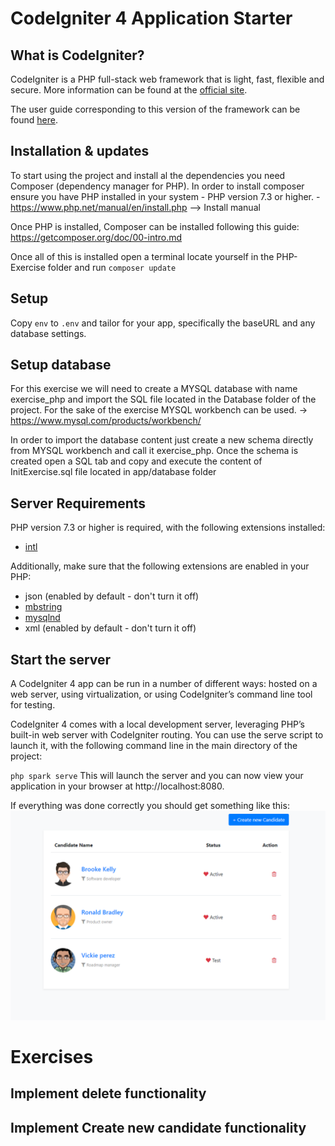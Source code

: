 # CodeIgniter 4 Application Starter

## What is CodeIgniter?

CodeIgniter is a PHP full-stack web framework that is light, fast, flexible and secure.
More information can be found at the [official site](http://codeigniter.com).

The user guide corresponding to this version of the framework can be found
[here](https://codeigniter4.github.io/userguide/).

## Installation & updates

To start using the project and install al the dependencies you need Composer (dependency manager for PHP).
In order to install composer ensure you have PHP installed in your system - PHP version 7.3 or higher.
    - https://www.php.net/manual/en/install.php  --> Install manual

Once PHP is installed, Composer can be installed following this guide: https://getcomposer.org/doc/00-intro.md 

Once all of this is installed open a terminal locate yourself in the PHP-Exercise folder and run `composer update`


## Setup

Copy `env` to `.env` and tailor for your app, specifically the baseURL
and any database settings.

## Setup database

For this exercise we will need to create a MYSQL database with name  exercise_php and import the SQL file located in the Database folder of the project.
For the sake of the exercise MYSQL workbench can be used. -> https://www.mysql.com/products/workbench/

In order to import the database content just create a new schema directly from MYSQL workbench and call it exercise_php. 
Once the schema is created open a SQL tab and copy and execute the content of InitExercise.sql file located in app/database folder



## Server Requirements

PHP version 7.3 or higher is required, with the following extensions installed:

- [intl](http://php.net/manual/en/intl.requirements.php)

Additionally, make sure that the following extensions are enabled in your PHP:

- json (enabled by default - don't turn it off)
- [mbstring](http://php.net/manual/en/mbstring.installation.php)
- [mysqlnd](http://php.net/manual/en/mysqlnd.install.php)
- xml (enabled by default - don't turn it off)


## Start the server

A CodeIgniter 4 app can be run in a number of different ways: hosted on a web server, using virtualization, or using CodeIgniter’s command line tool for testing.

CodeIgniter 4 comes with a local development server, leveraging PHP’s built-in web server with CodeIgniter routing. You can use the serve script to launch it, with the following command line in the main directory of the project:

`php spark serve`
This will launch the server and you can now view your application in your browser at http://localhost:8080.

If everything was done correctly you should get something like this:
![alt text](https://github.com/amarquezj/PHP-exercise/blob/master/picturesForMD/CandidatesList.PNG?raw=true)

# Exercises

## Implement delete functionality


## Implement Create new candidate functionality
